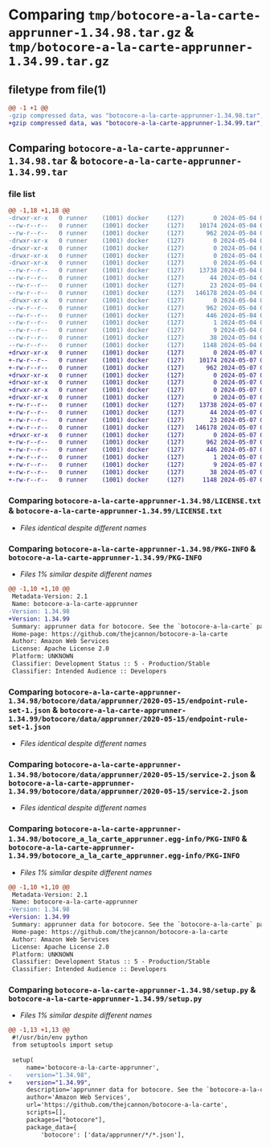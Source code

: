 # Comparing `tmp/botocore-a-la-carte-apprunner-1.34.98.tar.gz` & `tmp/botocore-a-la-carte-apprunner-1.34.99.tar.gz`

## filetype from file(1)

```diff
@@ -1 +1 @@
-gzip compressed data, was "botocore-a-la-carte-apprunner-1.34.98.tar", last modified: Sat May  4 01:01:21 2024, max compression
+gzip compressed data, was "botocore-a-la-carte-apprunner-1.34.99.tar", last modified: Tue May  7 01:02:23 2024, max compression
```

## Comparing `botocore-a-la-carte-apprunner-1.34.98.tar` & `botocore-a-la-carte-apprunner-1.34.99.tar`

### file list

```diff
@@ -1,18 +1,18 @@
-drwxr-xr-x   0 runner    (1001) docker     (127)        0 2024-05-04 01:01:21.830097 botocore-a-la-carte-apprunner-1.34.98/
--rw-r--r--   0 runner    (1001) docker     (127)    10174 2024-05-04 01:01:21.000000 botocore-a-la-carte-apprunner-1.34.98/LICENSE.txt
--rw-r--r--   0 runner    (1001) docker     (127)      962 2024-05-04 01:01:21.830097 botocore-a-la-carte-apprunner-1.34.98/PKG-INFO
-drwxr-xr-x   0 runner    (1001) docker     (127)        0 2024-05-04 01:01:21.826097 botocore-a-la-carte-apprunner-1.34.98/botocore/
-drwxr-xr-x   0 runner    (1001) docker     (127)        0 2024-05-04 01:01:21.826097 botocore-a-la-carte-apprunner-1.34.98/botocore/data/
-drwxr-xr-x   0 runner    (1001) docker     (127)        0 2024-05-04 01:01:21.826097 botocore-a-la-carte-apprunner-1.34.98/botocore/data/apprunner/
-drwxr-xr-x   0 runner    (1001) docker     (127)        0 2024-05-04 01:01:21.826097 botocore-a-la-carte-apprunner-1.34.98/botocore/data/apprunner/2020-05-15/
--rw-r--r--   0 runner    (1001) docker     (127)    13738 2024-05-04 01:01:11.000000 botocore-a-la-carte-apprunner-1.34.98/botocore/data/apprunner/2020-05-15/endpoint-rule-set-1.json
--rw-r--r--   0 runner    (1001) docker     (127)       44 2024-05-04 01:01:11.000000 botocore-a-la-carte-apprunner-1.34.98/botocore/data/apprunner/2020-05-15/examples-1.json
--rw-r--r--   0 runner    (1001) docker     (127)       23 2024-05-04 01:01:11.000000 botocore-a-la-carte-apprunner-1.34.98/botocore/data/apprunner/2020-05-15/paginators-1.json
--rw-r--r--   0 runner    (1001) docker     (127)   146178 2024-05-04 01:01:11.000000 botocore-a-la-carte-apprunner-1.34.98/botocore/data/apprunner/2020-05-15/service-2.json
-drwxr-xr-x   0 runner    (1001) docker     (127)        0 2024-05-04 01:01:21.826097 botocore-a-la-carte-apprunner-1.34.98/botocore_a_la_carte_apprunner.egg-info/
--rw-r--r--   0 runner    (1001) docker     (127)      962 2024-05-04 01:01:21.000000 botocore-a-la-carte-apprunner-1.34.98/botocore_a_la_carte_apprunner.egg-info/PKG-INFO
--rw-r--r--   0 runner    (1001) docker     (127)      446 2024-05-04 01:01:21.000000 botocore-a-la-carte-apprunner-1.34.98/botocore_a_la_carte_apprunner.egg-info/SOURCES.txt
--rw-r--r--   0 runner    (1001) docker     (127)        1 2024-05-04 01:01:21.000000 botocore-a-la-carte-apprunner-1.34.98/botocore_a_la_carte_apprunner.egg-info/dependency_links.txt
--rw-r--r--   0 runner    (1001) docker     (127)        9 2024-05-04 01:01:21.000000 botocore-a-la-carte-apprunner-1.34.98/botocore_a_la_carte_apprunner.egg-info/top_level.txt
--rw-r--r--   0 runner    (1001) docker     (127)       38 2024-05-04 01:01:21.830097 botocore-a-la-carte-apprunner-1.34.98/setup.cfg
--rw-r--r--   0 runner    (1001) docker     (127)     1148 2024-05-04 01:01:21.000000 botocore-a-la-carte-apprunner-1.34.98/setup.py
+drwxr-xr-x   0 runner    (1001) docker     (127)        0 2024-05-07 01:02:23.836102 botocore-a-la-carte-apprunner-1.34.99/
+-rw-r--r--   0 runner    (1001) docker     (127)    10174 2024-05-07 01:02:23.000000 botocore-a-la-carte-apprunner-1.34.99/LICENSE.txt
+-rw-r--r--   0 runner    (1001) docker     (127)      962 2024-05-07 01:02:23.836102 botocore-a-la-carte-apprunner-1.34.99/PKG-INFO
+drwxr-xr-x   0 runner    (1001) docker     (127)        0 2024-05-07 01:02:23.836102 botocore-a-la-carte-apprunner-1.34.99/botocore/
+drwxr-xr-x   0 runner    (1001) docker     (127)        0 2024-05-07 01:02:23.836102 botocore-a-la-carte-apprunner-1.34.99/botocore/data/
+drwxr-xr-x   0 runner    (1001) docker     (127)        0 2024-05-07 01:02:23.836102 botocore-a-la-carte-apprunner-1.34.99/botocore/data/apprunner/
+drwxr-xr-x   0 runner    (1001) docker     (127)        0 2024-05-07 01:02:23.836102 botocore-a-la-carte-apprunner-1.34.99/botocore/data/apprunner/2020-05-15/
+-rw-r--r--   0 runner    (1001) docker     (127)    13738 2024-05-07 01:02:10.000000 botocore-a-la-carte-apprunner-1.34.99/botocore/data/apprunner/2020-05-15/endpoint-rule-set-1.json
+-rw-r--r--   0 runner    (1001) docker     (127)       44 2024-05-07 01:02:10.000000 botocore-a-la-carte-apprunner-1.34.99/botocore/data/apprunner/2020-05-15/examples-1.json
+-rw-r--r--   0 runner    (1001) docker     (127)       23 2024-05-07 01:02:10.000000 botocore-a-la-carte-apprunner-1.34.99/botocore/data/apprunner/2020-05-15/paginators-1.json
+-rw-r--r--   0 runner    (1001) docker     (127)   146178 2024-05-07 01:02:10.000000 botocore-a-la-carte-apprunner-1.34.99/botocore/data/apprunner/2020-05-15/service-2.json
+drwxr-xr-x   0 runner    (1001) docker     (127)        0 2024-05-07 01:02:23.836102 botocore-a-la-carte-apprunner-1.34.99/botocore_a_la_carte_apprunner.egg-info/
+-rw-r--r--   0 runner    (1001) docker     (127)      962 2024-05-07 01:02:23.000000 botocore-a-la-carte-apprunner-1.34.99/botocore_a_la_carte_apprunner.egg-info/PKG-INFO
+-rw-r--r--   0 runner    (1001) docker     (127)      446 2024-05-07 01:02:23.000000 botocore-a-la-carte-apprunner-1.34.99/botocore_a_la_carte_apprunner.egg-info/SOURCES.txt
+-rw-r--r--   0 runner    (1001) docker     (127)        1 2024-05-07 01:02:23.000000 botocore-a-la-carte-apprunner-1.34.99/botocore_a_la_carte_apprunner.egg-info/dependency_links.txt
+-rw-r--r--   0 runner    (1001) docker     (127)        9 2024-05-07 01:02:23.000000 botocore-a-la-carte-apprunner-1.34.99/botocore_a_la_carte_apprunner.egg-info/top_level.txt
+-rw-r--r--   0 runner    (1001) docker     (127)       38 2024-05-07 01:02:23.836102 botocore-a-la-carte-apprunner-1.34.99/setup.cfg
+-rw-r--r--   0 runner    (1001) docker     (127)     1148 2024-05-07 01:02:23.000000 botocore-a-la-carte-apprunner-1.34.99/setup.py
```

### Comparing `botocore-a-la-carte-apprunner-1.34.98/LICENSE.txt` & `botocore-a-la-carte-apprunner-1.34.99/LICENSE.txt`

 * *Files identical despite different names*

### Comparing `botocore-a-la-carte-apprunner-1.34.98/PKG-INFO` & `botocore-a-la-carte-apprunner-1.34.99/PKG-INFO`

 * *Files 1% similar despite different names*

```diff
@@ -1,10 +1,10 @@
 Metadata-Version: 2.1
 Name: botocore-a-la-carte-apprunner
-Version: 1.34.98
+Version: 1.34.99
 Summary: apprunner data for botocore. See the `botocore-a-la-carte` package for more info.
 Home-page: https://github.com/thejcannon/botocore-a-la-carte
 Author: Amazon Web Services
 License: Apache License 2.0
 Platform: UNKNOWN
 Classifier: Development Status :: 5 - Production/Stable
 Classifier: Intended Audience :: Developers
```

### Comparing `botocore-a-la-carte-apprunner-1.34.98/botocore/data/apprunner/2020-05-15/endpoint-rule-set-1.json` & `botocore-a-la-carte-apprunner-1.34.99/botocore/data/apprunner/2020-05-15/endpoint-rule-set-1.json`

 * *Files identical despite different names*

### Comparing `botocore-a-la-carte-apprunner-1.34.98/botocore/data/apprunner/2020-05-15/service-2.json` & `botocore-a-la-carte-apprunner-1.34.99/botocore/data/apprunner/2020-05-15/service-2.json`

 * *Files identical despite different names*

### Comparing `botocore-a-la-carte-apprunner-1.34.98/botocore_a_la_carte_apprunner.egg-info/PKG-INFO` & `botocore-a-la-carte-apprunner-1.34.99/botocore_a_la_carte_apprunner.egg-info/PKG-INFO`

 * *Files 1% similar despite different names*

```diff
@@ -1,10 +1,10 @@
 Metadata-Version: 2.1
 Name: botocore-a-la-carte-apprunner
-Version: 1.34.98
+Version: 1.34.99
 Summary: apprunner data for botocore. See the `botocore-a-la-carte` package for more info.
 Home-page: https://github.com/thejcannon/botocore-a-la-carte
 Author: Amazon Web Services
 License: Apache License 2.0
 Platform: UNKNOWN
 Classifier: Development Status :: 5 - Production/Stable
 Classifier: Intended Audience :: Developers
```

### Comparing `botocore-a-la-carte-apprunner-1.34.98/setup.py` & `botocore-a-la-carte-apprunner-1.34.99/setup.py`

 * *Files 1% similar despite different names*

```diff
@@ -1,13 +1,13 @@
 #!/usr/bin/env python
 from setuptools import setup
 
 setup(
     name='botocore-a-la-carte-apprunner',
-    version="1.34.98",
+    version="1.34.99",
     description='apprunner data for botocore. See the `botocore-a-la-carte` package for more info.',
     author='Amazon Web Services',
     url='https://github.com/thejcannon/botocore-a-la-carte',
     scripts=[],
     packages=["botocore"],
     package_data={
         'botocore': ['data/apprunner/*/*.json'],
```


